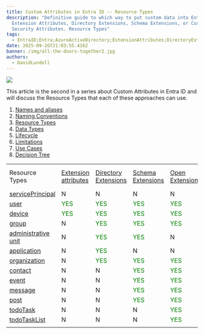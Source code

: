 ```yaml
---
title: Custom Attributes in Entra ID -- R﻿esource Types
description: "Definitive guide to which way to put custom data into Entra ID:
  Extension Attributes, Directory Extensions, Schema Extensions, or Custom
  Security Attributes. R﻿esource Types"
tags:
  - EntraID;Entra;AzureActiveDirectory;ExtensionAttributes;DirectoryExtensions;SchemaExtensions;CustomSecurityAttributes;
date: 2025-09-26T21:03:55.416Z
banner: /img/all-the-doors-together2.jpg
authors:
  - DavidLundell
---
```

![](/img/all-the-doors-together2.jpg)

This article is the second in a series about Custom Attributes in Entra ID and will discuss the Resource Types that each of these approaches can use.

1. [Names and aliases](/blog/2025/09/custom-attributes-in-entra-id/#names-and-aliases)
2. [N﻿aming Conventions](/blog/2025/09/custom-attributes-in-entra-id-naming-conventions/)
3. [R﻿esource Types](/blog/2025/09/custom-attributes-in-entra-id-resource-types/)
4. [D﻿ata Types](/blog/2025/09/custom-attributes-in-entra-id-data-types/)
5. [L﻿ifecycle](/blog/2025/09/custom-attributes-in-entra-id-lifecycle/)
6. [L﻿imitations](/blog/2025/09/custom-attributes-in-entra-id-limitations/)
7. [U﻿se Cases](/blog/2025/09/custom-attributes-in-entra-id-use-cases/)
8. [Decision Tree](/blog/2025/09/custom-attributes-in-entra-id-decision-tree/)

|     |     |     |     |     |     |
| --- | --- | --- | --- | --- | --- |    
| Resource Types | [Extension attributes](https://learn.microsoft.com/en-us/graph/extensibility-overview?tabs=http#extension-attributes) | [Directory Extensions](https://learn.microsoft.com/en-us/graph/extensibility-overview?tabs=http#directory-microsoft-entra-id-extensions) | [Schema Extensions](https://learn.microsoft.com/en-us/graph/extensibility-overview?tabs=http#schema-extensions) | [Open Extensions](https://learn.microsoft.com/en-us/graph/extensibility-overview?tabs=http#open-extensions) | [Custom Security Attributes](https://learn.microsoft.com/en-us/entra/fundamentals/custom-security-attributes-overview) |
| [servicePrincipal](https://learn.microsoft.com/en-us/graph/api/resources/servicePrincipal?view=graph-rest-1.0) | N   | N   | N   | N   | <font color="green">YES</font>   |
| [user](https://learn.microsoft.com/en-us/graph/api/resources/user?view=graph-rest-1.0) | <font color="green">YES</font>   | <font color="green">YES</font>   | <font color="green">YES</font>   | <font color="green">YES</font>   | <font color="green">YES</font>   |
| [device](https://learn.microsoft.com/en-us/graph/api/resources/device?view=graph-rest-1.0) | <font color="green">YES</font>   | <font color="green">YES</font>   | <font color="green">YES</font>   | <font color="green">YES</font>   | N   |
| [group](https://learn.microsoft.com/en-us/graph/api/resources/group?view=graph-rest-1.0) | N   | <font color="green">YES</font>   | <font color="green">YES</font>   | <font color="green">YES</font>   | N   |
| [administrative unit](https://learn.microsoft.com/en-us/graph/api/resources/administrativeunit?view=graph-rest-1.0) | N   | <font color="green">YES</font>   | <font color="green">YES</font>   | N   | N   |
| [application](https://learn.microsoft.com/en-us/graph/api/resources/application?view=graph-rest-1.0) | N   | <font color="green">YES</font>   | N   | N   | N   |
| [organization](https://learn.microsoft.com/en-us/graph/api/resources/organization?view=graph-rest-1.0) | N   | <font color="green">YES</font>   | <font color="green">YES</font>   | <font color="green">YES</font>   | N   |
| [contact](https://learn.microsoft.com/en-us/graph/api/resources/contact?view=graph-rest-1.0) | N   | N   | <font color="green">YES</font>   | <font color="green">YES</font>   | N   |
| [event](https://learn.microsoft.com/en-us/graph/api/resources/event?view=graph-rest-1.0) | N   | N   | <font color="green">YES</font>   | <font color="green">YES</font>   | N   |
| [message](https://learn.microsoft.com/en-us/graph/api/resources/message?view=graph-rest-1.0) | N   | N   | <font color="green">YES</font>   | <font color="green">YES</font>   | N   |
| [post](https://learn.microsoft.com/en-us/graph/api/resources/post?view=graph-rest-1.0) | N   | N   | <font color="green">YES</font>   | <font color="green">YES</font>   | N   |
| [todoTask](https://learn.microsoft.com/en-us/graph/api/resources/todoTask?view=graph-rest-1.0) | N   | N   | N   | <font color="green">YES</font>   | N   |
| [todoTaskList](https://learn.microsoft.com/en-us/graph/api/resources/todoTaskList?view=graph-rest-1.0) | N   | N   | N   | <font color="green">YES</font>   | N   |
|     |     |     |     |     |     |

